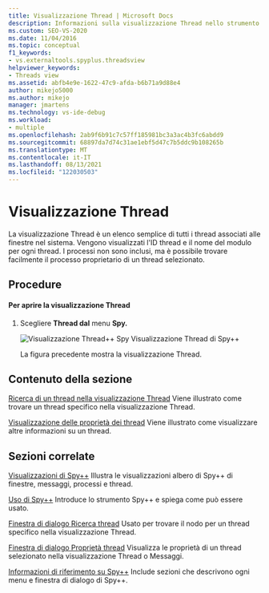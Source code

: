 ```yaml
---
title: Visualizzazione Thread | Microsoft Docs
description: Informazioni sulla visualizzazione Thread nello strumento di debug Di Spy++. La visualizzazione Thread è un elenco semplice di tutti i thread associati alle finestre nel sistema.
ms.custom: SEO-VS-2020
ms.date: 11/04/2016
ms.topic: conceptual
f1_keywords:
- vs.externaltools.spyplus.threadsview
helpviewer_keywords:
- Threads view
ms.assetid: abfb4e9e-1622-47c9-afda-b6b71a9d88e4
author: mikejo5000
ms.author: mikejo
manager: jmartens
ms.technology: vs-ide-debug
ms.workload:
- multiple
ms.openlocfilehash: 2ab9f6b91c7c57ff185981bc3a3ac4b3fc6abdd9
ms.sourcegitcommit: 68897da7d74c31ae1ebf5d47c7b5ddc9b108265b
ms.translationtype: MT
ms.contentlocale: it-IT
ms.lasthandoff: 08/13/2021
ms.locfileid: "122030503"
---
```

# <a name="threads-view"></a>Visualizzazione Thread
La visualizzazione Thread è un elenco semplice di tutti i thread associati alle finestre nel sistema. Vengono visualizzati l'ID thread e il nome del modulo per ogni thread. I processi non sono inclusi, ma è possibile trovare facilmente il processo proprietario di un thread selezionato.

## <a name="procedures"></a>Procedure

#### <a name="to-open-the-threads-view"></a>Per aprire la visualizzazione Thread

1. Scegliere **Thread dal** menu **Spy.**

   ![Visualizzazione Thread&#43;&#43; Spy](../debugger/media/spy--_threads.png "Spy++_Threads") Visualizzazione Thread di Spy++

   La figura precedente mostra la visualizzazione Thread.

## <a name="in-this-section"></a>Contenuto della sezione
 [Ricerca di un thread nella visualizzazione Thread](../debugger/how-to-search-for-a-thread-in-threads-view.md) Viene illustrato come trovare un thread specifico nella visualizzazione Thread.

 [Visualizzazione delle proprietà dei thread](../debugger/how-to-display-thread-properties.md) Viene illustrato come visualizzare altre informazioni su un thread.

## <a name="related-sections"></a>Sezioni correlate
 [Visualizzazioni di Spy++](../debugger/spy-increment-views.md) Illustra le visualizzazioni albero di Spy++ di finestre, messaggi, processi e thread.

 [Uso di Spy++](../debugger/using-spy-increment.md) Introduce lo strumento Spy++ e spiega come può essere usato.

 [Finestra di dialogo Ricerca thread](../debugger/thread-search-dialog-box.md) Usato per trovare il nodo per un thread specifico nella visualizzazione Thread.

 [Finestra di dialogo Proprietà thread](../debugger/message-properties-dialog-box.md) Visualizza le proprietà di un thread selezionato nella visualizzazione Thread o Messaggi.

 [Informazioni di riferimento su Spy++](../debugger/spy-increment-reference.md) Include sezioni che descrivono ogni menu e finestra di dialogo di Spy++.